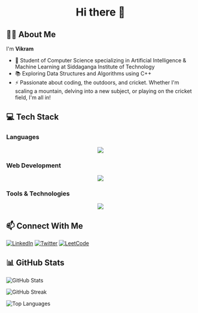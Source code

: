 <h1 align="center">Hi there 👋</h1>

## 👩‍💻 About Me
I'm **Vikram**

- 🔭 Student of Computer Science specializing in Artificial Intelligence & Machine Learning at Siddaganga Institute of Technology
- 📚 Exploring Data Structures and Algorithms using C++
- ⚡ Passionate about coding, the outdoors, and cricket. Whether I'm scaling a mountain, delving into a new subject, or playing on the cricket field, I'm all in!

## 💻 Tech Stack

### Languages
<p align="center">
  <a href="#"><img src="https://skillicons.dev/icons?i=c,cpp,r" /></a> 
</p>

### Web Development
<p align="center">
  <a href="#"><img src="https://skillicons.dev/icons?i=html,css,js,ts,nodejs,react,tailwind,mongodb,postgres,mysql,cloudflare" /></a>
</p>

### Tools & Technologies
<p align="center">
  <a href="#"><img src="https://skillicons.dev/icons?i=git,github,vscode,postman" /></a> 
</p>

## 📫 Connect With Me
[![LinkedIn](https://img.shields.io/badge/LinkedIn-0A66C2?style=for-the-badge&logo=linkedin&logoColor=white)](https://www.linkedin.com/in/vikram-shetty-6827b3259/)
[![Twitter](https://img.shields.io/badge/Twitter-1DA1F2?style=for-the-badge&logo=twitter&logoColor=white)](https://x.com/VikramS87249739)
[![LeetCode](https://img.shields.io/badge/LeetCode-FFA116?style=for-the-badge&logo=leetcode&logoColor=white)](https://leetcode.com/u/vikram0401/)

## 📊 GitHub Stats

<!-- Removed stars and issues, focused on contributions -->
![GitHub Stats](https://github-readme-stats-sigma-five.vercel.app/api?username=Vikram-0401&show_icons=true&theme=radical&count_private=true&hide=stars,issues)

<!-- Total contributions and streak -->
![GitHub Streak](https://github-readme-streak-stats.herokuapp.com/?user=Vikram-0401&theme=radical&hide_border=false)

<!-- Languages -->
![Top Languages](https://github-readme-stats-sigma-five.vercel.app/api/top-langs/?username=Vikram-0401&theme=radical&hide_border=false&include_all_commits=true&count_private=true&layout=compact)
